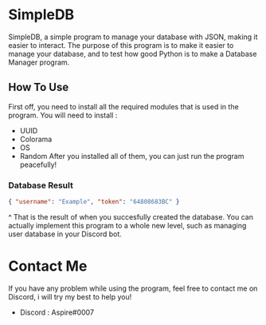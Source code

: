 # SimpleDB
SimpleDB, a simple program to manage your database with JSON, making it easier to interact.
The purpose of this program is to make it easier to manage your database, and to test how good Python is to make a Database Manager program.

## How To Use
First off, you need to install all the required modules that is used in the program.
You will need to install : 
- UUID
- Colorama
- OS
- Random 
After you installed all of them, you can just run the program peacefully!
### Database Result
```json
{ "username": "Example", "token": "64808683BC" }
```
^ That is the result of when you succesfully created the database. You can actually implement this program to a whole new level, such as managing user database in your Discord bot.
# Contact Me
If you have any problem while using the program, feel free to contact me on Discord, i will try my best to help you!
- Discord : Aspire#0007
